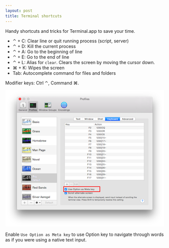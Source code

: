 ```yaml
---
layout: post
title: Terminal shortcuts
---
```


Handy shortcuts and tricks for Terminal.app to save your time.

- ⌃ + C: Clear line or quit running process (script, server)
- ⌃ + D: Kill the current process
- ⌃ + A: Go to the beginning of line
- ⌃ + E: Go to the end of line
- ⌃ + L: Alias for `clear`. Clears the screen by moving the cursor down.
- ⌘ + K: Wipes the screen
- Tab: Autocomplete command for files and folders

Modifier keys: Ctrl ⌃, Command ⌘.

![Terminal profiles](/images/2014/terminal-shortcuts/terminal-option-key.png)

Enable `Use Option as Meta key` to use Option key to navigate through words as if you were using a native text input.
